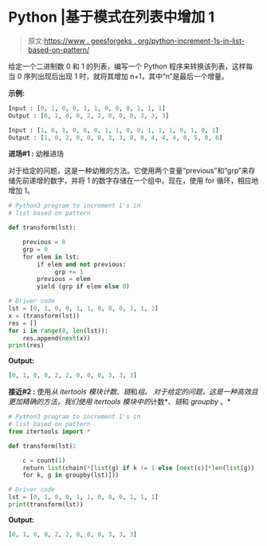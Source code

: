# Python |基于模式在列表中增加 1

> 原文:[https://www . geesforgeks . org/python-increment-1s-in-list-based-on-pattern/](https://www.geeksforgeeks.org/python-increment-1s-in-list-based-on-pattern/)

给定一个二进制数 0 和 1 的列表，编写一个 Python 程序来转换该列表，这样每当 0 序列出现后出现 1 时，就将其增加 n+1，其中“n”是最后一个增量。

**示例:**

```py
Input : [0, 1, 0, 0, 1, 1, 0, 0, 0, 1, 1, 1]
Output : [0, 1, 0, 0, 2, 2, 0, 0, 0, 3, 3, 3]

Input : [1, 0, 1, 0, 0, 0, 1, 1, 0, 0, 1, 1, 1, 0, 1, 0, 1]
Output : [1, 0, 2, 0, 0, 0, 3, 3, 0, 0, 4, 4, 4, 0, 5, 0, 6]

```

**进场#1 :** 幼稚进场

对于给定的问题，这是一种幼稚的方法。它使用两个变量“previous”和“grp”来存储先前递增的数字，并将 1 的数字存储在一个组中。现在，使用 for 循环，相应地增加 1。

```py
# Python3 program to increment 1's in 
# list based on pattern 

def transform(lst):

    previous = 0
    grp = 0
    for elem in lst:
        if elem and not previous:
             grp += 1
        previous = elem
        yield (grp if elem else 0)

# Driver code
lst = [0, 1, 0, 0, 1, 1, 0, 0, 0, 1, 1, 1]
x = (transform(lst))
res = []
for i in range(0, len(lst)):
    res.append(next(x))
print(res)
```

**Output:**

```py
[0, 1, 0, 0, 2, 2, 0, 0, 0, 3, 3, 3]

```

**接近#2 :** 使用*从 *itertools* 模块计数*、*链*和*组。
对于给定的问题，这是一种高效且更加精确的方法，我们使用 *itertools* 模块中的*计数*、*链*和 *groupby* 。*

```py
# Python3 program to increment 1's in 
# list based on pattern 
from itertools import * 

def transform(lst):

    c = count(1)
    return list(chain(*[list(g) if k != 1 else [next(c)]*len(list(g)) 
    for k, g in groupby(lst)]))

# Driver code
lst = [0, 1, 0, 0, 1, 1, 0, 0, 0, 1, 1, 1]
print(transform(lst))
```

**Output:**

```py
[0, 1, 0, 0, 2, 2, 0, 0, 0, 3, 3, 3]

```